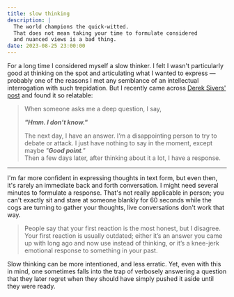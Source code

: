 ```yaml
---
title: slow thinking
description: |
  The world champions the quick-witted.  
  That does not mean taking your time to formulate considered
  and nuanced views is a bad thing.
date: 2023-08-25 23:00:00
---
```


For a long time I considered myself a slow thinker.
I felt I wasn't particularly good at thinking on the spot
and articulating what I wanted to express
&mdash; probably one of the reasons I met any semblance of
an intellectual interrogation with such trepidation.
But I recently came across [Derek Sivers' post][sivers] and found it so relatable:

> When someone asks me a deep question, I say,
>
> **_"Hmm. I don’t know."_**
>
> The next day, I have an answer.
> I’m a disappointing person to try to debate or attack.
> I just have nothing to say in the moment, except maybe _"**Good point**."_  
> Then a few days later, after thinking about it a lot, I have a response.

---

I'm far more confident in expressing thoughts in text form, but even then,
it's rarely an immediate back and forth conversation.
I might need several minutes to formulate a response.
That's not really applicable in person;
you can't exactly sit and stare at someone blankly for $60$ seconds
while the cogs are turning to gather your thoughts,
live conversations don't work that way.

> People say that your first reaction is the most honest, but I disagree.
> Your first reaction is usually outdated;
> either it’s an answer you came up with long ago and now use instead of thinking,
> or it’s a knee-jerk emotional response to something in your past.

Slow thinking can be more intentioned, and less erratic.
Yet, even with this in mind, one sometimes falls into the trap
of verbosely answering a question that they later regret
when they should have simply pushed it aside until they were ready.

[sivers]: https://sive.rs/slow
